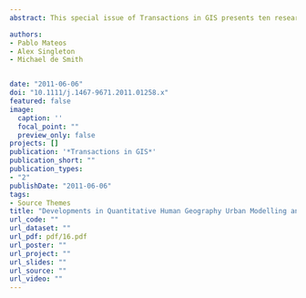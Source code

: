 ```yaml
---
abstract: This special issue of Transactions in GIS presents ten research articles selected from the18th GIS Research UK (GISRUK) conference that took place at University CollegeLondon (UK) in April 2010, on the theme of ‘Tackling Global Challenges’. Thesecontributions provide a vivid account of the novel and interdisciplinary approaches beingcurrently developed to tackle a variety of global geospatial challenges. Our selectionillustrates ways in which complex and dynamic problems can be tackled through bridg-ing the gaps between long-established technical and epistemological silos within thebroad community that we here describe as ‘Quantitative Human Geography, UrbanModelling and Geographic Information Science’ (hence the title of this editorial).

authors:
- Pablo Mateos
- Alex Singleton
- Michael de Smith


date: "2011-06-06"
doi: "10.1111/j.1467-9671.2011.01258.x"
featured: false
image:
  caption: ''
  focal_point: ""
  preview_only: false
projects: []
publication: '*Transactions in GIS*'
publication_short: ""
publication_types:
- "2"
publishDate: "2011-06-06"
tags:
- Source Themes
title: "Developments in Quantitative Human Geography Urban Modelling and Geographic Information Science"
url_code: ""
url_dataset: ""
url_pdf: pdf/16.pdf
url_poster: ""
url_project: ""
url_slides: ""
url_source: ""
url_video: ""
---
```


